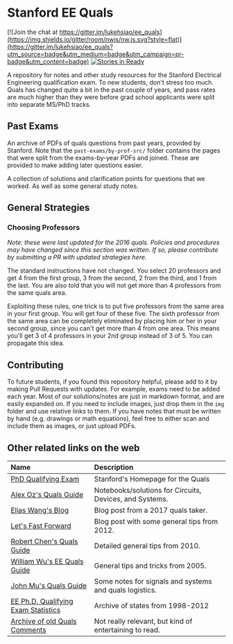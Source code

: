 # Stanford EE Quals

<!--- Saving the space below for any badges: -->

[![Join the chat at https://gitter.im/lukehsiao/ee_quals](https://img.shields.io/gitter/room/nwjs/nw.js.svg?style=flat)](https://gitter.im/lukehsiao/ee_quals?utm_source=badge&utm_medium=badge&utm_campaign=pr-badge&utm_content=badge)
[![Stories in Ready](https://badge.waffle.io/lukehsiao/ee_quals.png?label=ready&title=Ready)](https://waffle.io/lukehsiao/ee_quals)

<!--- End space for badges. -->

A repository for notes and other study resources for the Stanford Electrical
Engineering qualification exam. To new students, don't stress too much. Quals has changed quite a bit in the past couple of years, and pass rates are much higher than they were before grad school applicants were split into separate MS/PhD tracks.

## Past Exams

An archive of PDFs of quals questions from past years, provided by Stanford.
Note that the `past-exams/by-prof-src/` folder contains the pages that were split from
the exams-by-year PDFs and joined. These are provided to make adding later
questions easier.

A collection of solutions and clarification points for questions that we worked. As well as some general study notes.

## General Strategies

### Choosing Professors

_Note: these were last updated for the 2016 quals. Policies and procedures may have changed since this section was written. If so, please contribute by submitting a PR with updated strategies here._

The standard instructions have not changed. You select 20 professors and get 4 from the first group, 3 from the second, 2 from the third, and 1 from the last. You are also told that you will not get more than 4 professors from the same quals area.

Exploiting these rules, one trick is to put five professors from the same area in your first group. You will get four of these five. The sixth professor from the same area can be completely eliminated by placing him or her in your second group, since you can't get more than 4 from one area. This means you'll get 3 of 4 professors in your 2nd group instead of 3 of 5. You can propagate this idea.

## Contributing

To future students, if you found this repository helpful, please add to it by making Pull Requests with updates.
For example, exams need to be added each year.
Most of our solutions/notes are just in markdown format, and are easily expanded on.
If you need to include images, just drop them in the `img` folder and use relative links to them.
If you have notes that must be written by hand (e.g. drawings or math equations), feel free to either scan and include them as images, or just upload PDFs.

## Other related links on the web

| Name                                                                                                                    | Description                                             |
| :---------------------------------------------------------------------------------------------------------------------- | :------------------------------------------------------ |
| [PhD Qualifying Exam](http://ee.stanford.edu/academics/graduate-degree-progress/quals)                                  | Stanford's Homepage for the Quals                       |
| [Alex Oz's Quals Guide](http://stanford.edu/~alexoz/quals.html)                                                         | Notebooks/solutions for Circuits, Devices, and Systems. |
| [Elias Wang's Blog](http://web.stanford.edu/~eliwang/ee-quals.html)                                                     | Blog post from a 2017 quals taker.                      |
| [Let's Fast Forward](http://letsfastforward.blogspot.com/2012/03/stanford-quals.html)                                   | Blog post with some general tips from 2012.             |
| [Robert Chen's Quals Guide](https://sites.google.com/site/stanfordrobochen/quals)                                       | Detailed general tips from 2010.                        |
| [William Wu's EE Quals Guide](https://www.ocf.berkeley.edu/~wwu/quals/advice.shtml)                                     | General tips and tricks from 2005.                      |
| [John Mu's Quals Guide](http://umnhoj.com/quals_guide/)                                                                 | Some notes for signals and systems and quals logistics. |
| [EE Ph.D. Qualifying Exam Statistics](http://web.archive.org/web/20130704041620/http://ee.stanford.edu/phd/quals/stats) | Archive of states from 1998-2012                        |
| [Archive of old Quals Comments](http://www.awadallah.com/QualComments.txt)                                              | Not really relevant, but kind of entertaining to read.  |

